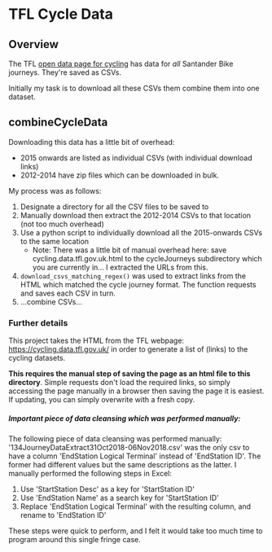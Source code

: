 # TFL Cycle Data
## Overview
The TFL [open data page for cycling](https://cycling.data.tfl.gov.uk/) has data for _all_ Santander Bike journeys.
They're saved as CSVs. 

Initially my task is to download all these CSVs them combine them into one dataset.

## combineCycleData 

Downloading this data has a little bit of overhead:
* 2015 onwards are listed as individual CSVs (with individual download links)
* 2012-2014 have zip files which can be downloaded in bulk.

My process was as follows:
1. Designate a directory for all the CSV files to be saved to
2. Manually download then extract the 2012-2014 CSVs to that location (not too much overhead) 
3. Use a python script to individually download all the 2015-onwards CSVs to the same location
    * Note: There was a little bit of manual overhead here: save cycling.data.tfl.gov.uk.html to the cycleJourneys
    subdirectory which you are currently in... I extracted the URLs from this. 
4. `download_csvs_matching_regex()` was used to extract links from the HTML which matched the cycle journey format. The 
function requests and saves each CSV in turn.
5. ...combine CSVs... 

### Further details
This project takes the HTML from the TFL webpage: https://cycling.data.tfl.gov.uk/ in order to generate a list of (links)
to the cycling datasets.

**This requires the manual step of saving the page as an html file to this directory**. Simple requests don't load the 
required links, so simply accessing the page manually in a browser then saving the page it is easiest. If updating, you
can simply overwrite with a fresh copy.  


##### Important piece of data cleansing which was performed manually:
The following piece of data cleansing was performed manually:
'134JourneyDataExtract31Oct2018-06Nov2018.csv' was the only csv to have a column 'EndStation Logical Terminal' instead 
of 'EndStation ID'. The former had different values but the same descriptions as the latter. 
I manually performed the following steps in Excel:
1. Use 'StartStation Desc' as a key for 'StartStation ID'
2. Use 'EndStation Name' as a search key for 'StartStation ID'
3. Replace 'EndStation Logical Terminal' with the resulting column, and rename to 'EndStation ID'

These steps were quick to perform, and I felt it would take too much time to program around this single fringe case.
